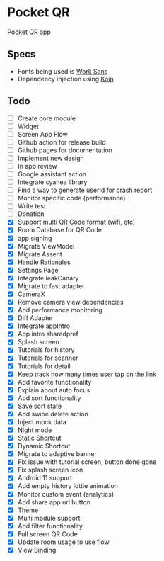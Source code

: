 # Pocket QR

Pocket QR app

## Specs
* Fonts being used is [Work Sans](https://fonts.google.com/specimen/Work+Sans)
* Dependency injection using [Koin](https://insert-koin.io/)

## Todo

- [ ] Create core module
- [ ] Widget
- [ ] Screen App Flow
- [ ] Github action for release build
- [ ] Github pages for documentation
- [ ] Implement new design
- [ ] In app review
- [ ] Google assistant action
- [ ] Integrate cyanea library
- [ ] Find a way to generate userId for crash report
- [ ] Monitor specific code (performance)
- [ ] Write test
- [ ] Donation
- [x] Support multi QR Code format (wifi, etc)
- [x] Room Database for QR Code
- [x] app signing
- [x] Migrate ViewModel
- [x] Migrate Assent
- [x] Handle Rationales
- [x] Settings Page
- [x] Integrate leakCanary
- [x] Migrate to fast adapter
- [x] CameraX
- [x] Remove camera view dependencies
- [x] Add performance monitoring
- [x] Diff Adapter
- [x] Integrate appIntro
- [x] App intro sharedpref
- [x] Splash screen
- [x] Tutorials for history
- [x] Tutorials for scanner
- [x] Tutorials for detail
- [x] Keep track how many times user tap on the link
- [x] Add favorite functionality
- [x] Explain about auto focus
- [x] Add sort functionality
- [x] Save sort state
- [x] Add swipe delete action
- [x] Inject mock data
- [x] Night mode
- [x] Static Shortcut
- [x] Dynamic Shortcut
- [x] Migrate to adaptive banner
- [x] Fix issue with tutorial screen, button done gone
- [x] Fix splash screen icon
- [x] Android 11 support
- [x] Add empty history lottie animation
- [x] Monitor custom event (analytics)
- [x] Add share app url button
- [x] Theme
- [x] Multi module support
- [x] Add filter functionality
- [x] Full screen QR Code
- [x] Update room usage to use flow
- [x] View Binding
